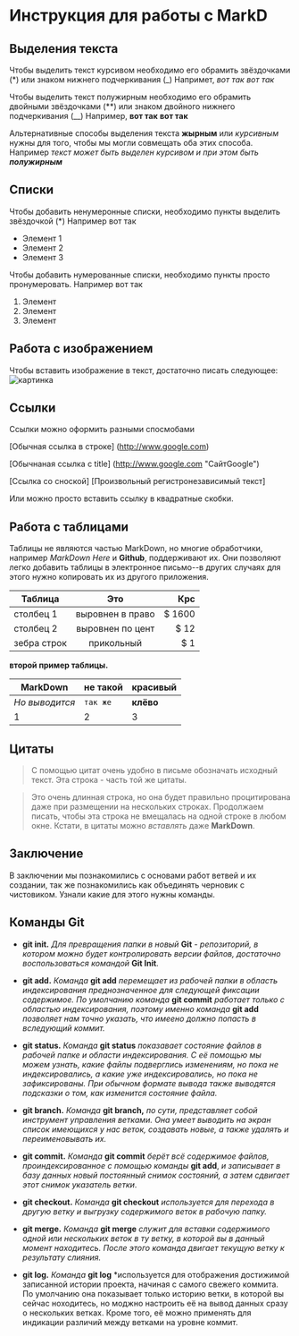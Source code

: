 # Инструкция для работы с MarkD

## Выделения текста

Чтобы выделить текст курсивом необходимо его обрамить звёздочками (*) или знаком нижнего подчеркивания (_) Напримет, *вот так* _вот так_ 

Чтобы выделить текст полужирным необходимо его обрамить двойными звёздочками (**) или знаком двойного нижнего подчеркивания (__) Например, **вот так** __вот так__

Альтернативные способы выделения текста __жырным__ или _курсивным_ нужны для того, чтобы мы могли совмещать оба этих способа. Например _текст может быть выделен курсивом и при этом быть **полужирным**_

## Списки

Чтобы добавить ненумеронные списки, необходимо пункты выделить звёздочкой (*) Например вот так 

* Элемент 1
* Элемент 2
* Элемент 3

Чтобы добавить нумерованные списки, необходимо пункты просто пронумеровать. Например вот так

1. Элемент
2. Элемент
3. Элемент


## Работа с изображением


Чтобы вставить изображение в текст, достаточно писать следующее: 
![картинка](ArcheAge_sample.jpg) 
## Ссылки

Ссылки можно оформить разными спосмобами

[Обычная ссылка в строке] (http://www.google.com)

[Обычнаная ссылка с title] (http://www.google.com "СайтGoogle")

[Ссылка со сноской] [Произвольный регистронезависимый текст] 

Или можно просто вставить ссылку в квадратные скобки.

## Работа с таблицами 

Таблицы не являются частью MarkDown, но многие обработчики, например *MarkDown Here* и **Github**, поддерживают их. Они позволяют легко добавить таблицы в электронное письмо--в других случаях для этого нужно копировать их из другого приложения. 

|Таблица      |   Это            | Крс     |
|-----------  |:--------------:  |------:  |
| столбец 1   |выровнен в право  |$ 1600   |  
| столбец 2   |выровнен по цент  |  $ 12   |
|зебра строк  |прикольный        |   $ 1   |


__второй пример таблицы.__


MarkDown  |  не такой  |  красивый  |
---  | --- | ---
*Но выводится*  |  `так же`  |  **клёво**
1 |   2   |    3    |


## Цитаты

> С помощью цитат очень удобно в письме обозначать исходный текст.
> Эта строка - часть той же цитаты.

> Это очень длинная строка, но она будет правильно процитирована даже при размещении на нескольких строках. Продолжаем писать, чтобы эта строка не вмещалась на одной строке в любом окне. Кстати, в цитаты можно *вставлять* даже **MarkDown**. 
## Заключение 

В заключении мы познакомились с основами работ ветвей и их создании, так же познакомились как объединять черновик с чистовиком. Узнали какие для этого нужны команды. 

## Команды  Git

* __git init.__ *Для превращения папки в новый* __Git__ - *репозиторий, в котором можно будет контролировать версии файлов, достаточно воспользоваться командой* __Git Init__.
* __git add.__  *Команда* **git add** *перемещает из рабочей папки в область индексирования преднозначенное для следующей фиксации содержимое.* *По умолчанию команда* __git commit__ *работает только с областью индексирования, поэтому именно команда* __git add__ *позволяет нам точно указать, что имеено должно попасть в вследующий коммит.*  
* __git status.__  *Команда* __git status__ *показавает состояние файлов в рабочей папке и области индексирования.* *С её помощью мы можем узнать, какие файлы подверглись изменениям, но пока не индексировались, а какие уже индексировались, но пока не зафиксированы.* *При обычном формате вывода также  выводятся подсказки о том, как изменится состояние файла.*


* __git branch.__  *Команда* __git branch,__ *по сути, представляет собой инструмент управления ветками. Она умеет выводить на экран список имеющихся у нас веток, создавать новые, а также удалять и переименовывать их.* 

* __git commit.__  *Команда* __git commit__ *берёт всё содержимое файлов, проиндексированное с помощью команды* __git add__, *и записывает в базу данных новый постоянный снимок состояний, а затем сдвигает этот снимок указатель ветки*.

* __git checkout.__  *Команда* __git checkout__ *используется для перехода в другую ветку и выгрузку содержимого веток в рабочую папку.* 

* __git merge.__ *Команда* __git merge__ *служит для вставки содержимого одной или нескольких веток в ту ветку, в которой вы в данный момент находитесь. После этого команда двигает текущую ветку к результату слияния.*

* __git log.__ *Команда* __git log__ *используется для отображения достижимой записанной истории проекта, начиная с самого свежего коммита. По умолчанию она показывает только историю ветки, в которой вы сейчас ноходитесь, но моджно настроить её на вывод данных сразу о нескольких ветках. Кроме того, её можно применять для индикации различий между ветками  на уровне коммит.